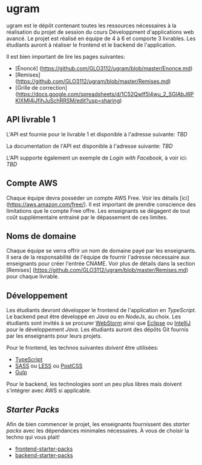 # ugram

ugram est le dépôt contenant toutes les ressources nécessaires à la réalisation du projet de session du cours Développment d'applications web avancé. Le projet est réalisé en équipe de 4 à 6 et comporte 3 livrables. Les étudiants auront à réaliser le frontend et le backend de l'application.

Il est bien important de lire les pages suivantes:

* [Énoncé] (https://github.com/GLO3112/ugram/blob/master/Enonce.md)
* [Remises] (https://github.com/GLO3112/ugram/blob/master/Remises.md)
* [Grille de correction] (https://docs.google.com/spreadsheets/d/1C52Qwlf5l4wu_2_SGlAbJ6PKlXMl4jJfihJuSchRRSM/edit?usp=sharing)

## API livrable 1

L'API est fournie pour le livrable 1 et disponible à l'adresse suivante: _TBD_

La documentation de l'API est disponible à l'adresse suivante: _TBD_

L'API supporte également un exemple de _Login with Facebook_, à voir ici: _TBD_

## Compte AWS

Chaque équipe devra posséder un compte AWS Free. Voir les détails [ici] (https://aws.amazon.com/free/). Il est important de prendre conscience des limitations que le compte Free offre. Les enseignants se dégagent de tout coût supplémentaire entrainé par le dépassement de ces limites.

## Noms de domaine

Chaque équipe se verra offrir un nom de domaine payé par les enseignants. Il sera de la responsabilité de l'équipe de fournir l'adresse nécessaire aux enseignants pour créer l'entrée CNAME. Voir plus de détails dans la section [Remises] (https://github.com/GLO3112/ugram/blob/master/Remises.md) pour chaque livrable.

## Développement

Les étudiants devront développer le frontend de l'application en _TypeScript_. Le backend peut être développé en _Java_ ou en _NodeJs_, au choix. Les étudiants sont invités à se procurer [WebStorm](https://www.jetbrains.com/webstorm/) ainsi que [Eclipse](http://www.eclipse.org/downloads) ou [IntelliJ](https://www.jetbrains.com/idea) pour le développement _Java_. Les étudiants auront des dépôts Git fournis par les enseignants pour leurs projets. 

Pour le frontend, les technos suivantes *doivent* être utilisées:
* [TypeScript](https://www.typescriptlang.org/)
* [SASS](http://sass-lang.com/) ou [LESS](http://lesscss.org/) ou [PostCSS](http://postcss.org/)
* [Gulp](http://gulpjs.com/)

Pour le backend, les technologies sont un peu plus libres mais doivent s'intégrer avec AWS si applicable.

## _Starter Packs_

Afin de bien commencer le projet, les enseignants fournissent des _starter packs_ avec les dépendances minimales nécessaires. À vous de choisir la techno qui vous plait!

* [frontend-starter-packs](https://github.com/GLO3112/frontend-starter-packs)
* [backend-starter-packs](https://github.com/GLO3112/backend-starter-packs)
